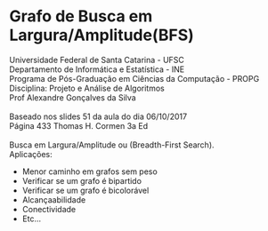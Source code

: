 # Grafo de Busca em Largura/Amplitude(BFS)
Universidade Federal de Santa Catarina - UFSC<br>
Departamento de Informática e Estatística - INE<br>
Programa de Pós-Graduação em Ciências da Computação - PROPG<br>
Disciplina: Projeto e Análise de Algoritmos<br>
Prof Alexandre Gonçalves da Silva <br>
<br>
Baseado nos slides 51 da aula do dia 06/10/2017<br>
Página 433 Thomas H. Cormen 3a Ed<br>
<br>
Busca em Largura/Amplitude ou (Breadth-First Search).<br>
Aplicações:<br>
- Menor caminho em grafos sem peso<br>
- Verificar se um grafo é bipartido<br>
- Verificar se um grafo é bicolorável<br>
- Alcançaabilidade<br>
- Conectividade<br>
- Etc...

